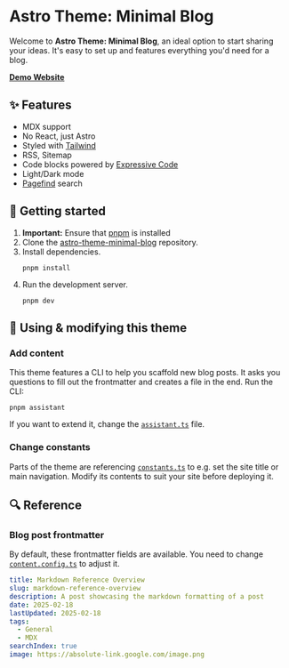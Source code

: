 # Astro Theme: Minimal Blog

Welcome to **Astro Theme: Minimal Blog**, an ideal option to start sharing your ideas. It's easy to set up and features everything you'd need for a blog.

[**Demo Website**](https://astro-theme-minimal-blog.lekoarts.de)

## ✨ Features

- MDX support
- No React, just Astro
- Styled with [Tailwind](https://tailwindcss.com/)
- RSS, Sitemap
- Code blocks powered by [Expressive Code](https://expressive-code.com/)
- Light/Dark mode
- [Pagefind](https://pagefind.app/) search

## 🚀 Getting started

1. **Important:** Ensure that [pnpm](https://pnpm.io/installation) is installed
1. Clone the [astro-theme-minimal-blog](https://github.com/LekoArts/astro-theme-minimal-blog) repository.
1. Install dependencies.
   ```shell
   pnpm install
   ```
1. Run the development server.
   ```shell
   pnpm dev
   ```

## 📝 Using & modifying this theme

### Add content

This theme features a CLI to help you scaffold new blog posts. It asks you questions to fill out the frontmatter and creates a file in the end. Run the CLI:

```shell
pnpm assistant
```

If you want to extend it, change the [`assistant.ts`](./scripts/assistant.ts) file.

### Change constants

Parts of the theme are referencing [`constants.ts`](./src/constants.ts) to e.g. set the site title or main navigation. Modify its contents to suit your site before deploying it.

## 🔍 Reference

### Blog post frontmatter

By default, these frontmatter fields are available. You need to change [`content.config.ts`](./src/content.config.ts) to adjust it.

```yaml
title: Markdown Reference Overview
slug: markdown-reference-overview
description: A post showcasing the markdown formatting of a post
date: 2025-02-18
lastUpdated: 2025-02-18
tags:
  - General
  - MDX
searchIndex: true
image: https://absolute-link.google.com/image.png
```
